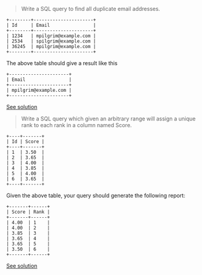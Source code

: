 > Write a SQL query to find all duplicate email addresses.

```
+--------+----------------------+
| Id     | Email                |
+--------+----------------------+
| 1234   | mpilgrim@example.com |
| 2534   | spilgrim@example.com |
| 36245  | mpilgrim@example.com |
+--------+----------------------+
```

The above table should give a result like this

```
+----------------------+
| Email                |
+----------------------+
| mpilgrim@example.com |
+----------------------+
```

[See solution](./find_duplicates.sql)

> Write a SQL query which given an arbitrary range will assign a unique rank to each rank in a column named Score.

```
+----+-------+
| Id | Score |
+----+-------+
| 1  | 3.50  |
| 2  | 3.65  |
| 3  | 4.00  |
| 4  | 3.85  |
| 5  | 4.00  |
| 6  | 3.65  |
+----+-------+
```

Given the above table, your query should generate the following report:

```
+-------+------+
| Score | Rank |
+-------+------+
| 4.00  | 1    |
| 4.00  | 2    |
| 3.85  | 3    |
| 3.65  | 4    |
| 3.65  | 5    |
| 3.50  | 6    |
+-------+------+
```

[See solution](./generate_ranks.sql)
